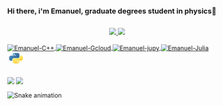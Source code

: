 ### Hi there, i'm Emanuel,  graduate degrees student in physics👋
##
<!--
**emanuelcmt/emanuelcmt** is a ✨ _special_ ✨ repository because its `README.md` (this file) appears on your GitHub profile.

Here are some ideas to get you started:

- 🔭 I’m currently working on ...
- 🌱 I’m currently learning ...
- 👯 I’m looking to collaborate on ...
- 🤔 I’m looking for help with ...
- 💬 Ask me about ...
- 📫 How to reach me: ...
- 😄 Pronouns: ...
- ⚡ Fun fact: ...
-->



<div align="center">
  <a href="https://github.com/emanuelcmt">
  <img ="48%" src="https://github-readme-stats.vercel.app/api?username=emanuelcmt&show_icons=true&theme=dark&include_all_commits=true&count_private=true"/>
  <img ="48%" src="https://github-readme-stats.vercel.app/api/top-langs/?username=emanuelcmt&layout=compact&langs_count=7&theme=dark"/>
</div>

<div style="display: inline_block"><br>

  <img align="center" alt="Emanuel-C++" height="30" width="40" src="https://cdn.jsdelivr.net/gh/devicons/devicon/icons/cplusplus/cplusplus-original.svg">
  
  <img align="center" alt="Emanuel-Gcloud" height="30" width="40" src="https://cdn.jsdelivr.net/gh/devicons/devicon/icons/googlecloud/googlecloud-original.svg">
  
  <img align="center" alt="Emanuel-jupy" height="30" width="40" src="https://cdn.jsdelivr.net/gh/devicons/devicon/icons/jupyter/jupyter-original.svg">
  
  <img align="center" alt="Emanuel-Julia" height="30" width="40" src="https://cdn.jsdelivr.net/gh/devicons/devicon/icons/julia/julia-original.svg">
  
 
  <img align="center" alt="Emanuel-Python" height="30" width="40" src="https://raw.githubusercontent.com/devicons/devicon/master/icons/python/python-original.svg">
 
</div>
  
  ##
 
<div> 
 

  <a href = "mailto:emanuelcmt@gmail.com"><img src="https://img.shields.io/badge/-Gmail-%23333?style=for-the-badge&logo=gmail&logoColor=white" target="_blank"></a>
  <a href="https://www.linkedin.com/in/emanuel-caio-moreira-tinoco-487283219/" target="_blank"><img src="https://img.shields.io/badge/-LinkedIn-%230077B5?style=for-the-badge&logo=linkedin&logoColor=white" target="_blank"></a> 
 
  ![Snake animation](https://github.com/emanuelcmt/emanuelcmt/blob/output/github-contribution-grid-snake.svg)
 
</div>
